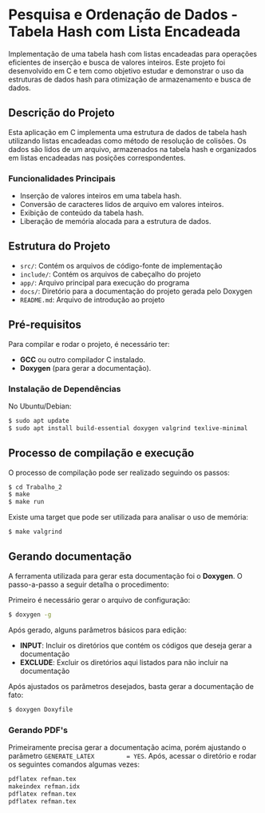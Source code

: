 # Pesquisa e Ordenação de Dados - Tabela Hash com Lista Encadeada

Implementação de uma tabela hash com listas encadeadas para operações eficientes de inserção e busca de valores inteiros. Este projeto foi desenvolvido em C e tem como objetivo estudar e demonstrar o uso da estruturas de dados hash para otimização de armazenamento e busca de dados.

## Descrição do Projeto

Esta aplicação em C implementa uma estrutura de dados de tabela hash utilizando listas encadeadas como método de resolução de colisões. Os dados são lidos de um arquivo, armazenados na tabela hash e organizados em listas encadeadas nas posições correspondentes.

### Funcionalidades Principais
- Inserção de valores inteiros em uma tabela hash.
- Conversão de caracteres lidos de arquivo em valores inteiros.
- Exibição de conteúdo da tabela hash.
- Liberação de memória alocada para a estrutura de dados.

## Estrutura do Projeto

- `src/`: Contém os arquivos de código-fonte de implementação
- `include/`: Contém os arquivos de cabeçalho do projeto
- `app/`: Arquivo principal para execução do programa
- `docs/`: Diretório para a documentação do projeto gerada pelo Doxygen
- `README.md`: Arquivo de introdução ao projeto

##  Pré-requisitos

Para compilar e rodar o projeto, é necessário ter:
- **GCC** ou outro compilador C instalado.
- **Doxygen** (para gerar a documentação).

### Instalação de Dependências

No Ubuntu/Debian:
```bash
$ sudo apt update
$ sudo apt install build-essential doxygen valgrind texlive-minimal
```
## Processo de compilação e execução

O processo de compilação pode ser realizado seguindo os passos:

```bash
$ cd Trabalho_2
$ make
$ make run
```

Existe uma target que pode ser utilizada para analisar o uso de memória:
```bash
$ make valgrind
```

## Gerando documentação

A ferramenta utilizada para gerar esta documentação foi o **Doxygen**. O passo-a-passo a seguir detalha o procedimento:

Primeiro é necessário gerar o arquivo de configuração:

```bash
$ doxygen -g
```
Após gerado, alguns parâmetros básicos para edição:

- **INPUT**: Incluir os diretórios que contém os códigos que deseja gerar a documentação
- **EXCLUDE**: Excluir os diretórios aqui listados para não incluir na documentação

Após ajustados os parâmetros desejados, basta gerar a documentação de fato:
```bash
$ doxygen Doxyfile
```

### Gerando PDF's

Primeiramente precisa gerar a documentação acima, porém ajustando o parâmetro `GENERATE_LATEX         = YES`. Após,
acessar o diretório e rodar os seguintes comandos algumas vezes:

```bash
pdflatex refman.tex
makeindex refman.idx
pdflatex refman.tex
pdflatex refman.tex
```